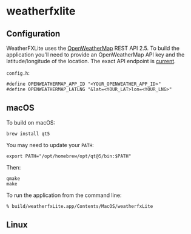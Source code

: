 # weatherfxlite

## Configuration

WeatherFXLite uses the [OpenWeatherMap](https://openweathermap.org/api) REST API 2.5.  To build the application you'll need to provide an OpenWeatherMap API key and the latitude/longitude of the location.  The exact API endpoint is [current](https://openweathermap.org/current).

`config.h`:

```
#define OPENWEATHERMAP_APP_ID "<YOUR_OPENWEATHER_APP_ID>"
#define OPENWEATHERMAP_LATLNG "&lat=<YOUR_LAT>lon=<YOUR_LNG>"
```

## macOS

To build on macOS:

```
brew install qt5
```

You may need to update your `PATH`:

```
export PATH="/opt/homebrew/opt/qt@5/bin:$PATH"
```

Then:
```
qmake
make
```

To run the application from the command line:

```
% build/weatherfxLite.app/Contents/MacOS/weatherfxLite
```

## Linux
